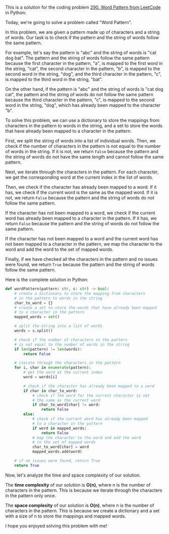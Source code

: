 This is a solution for the coding problem [290. Word Pattern from LeetCode](https://leetcode.com/problems/word-pattern/description) in Python:

Today, we're going to solve a problem called "Word Pattern".

In this problem, we are given a pattern made up of characters and a string of words. Our task is to check if the pattern and the string of words follow the same pattern.

For example, let's say the pattern is "abc" and the string of words is "cat dog bat". The pattern and the string of words follow the same pattern because the first character in the pattern, "a", is mapped to the first word in the string, "cat", the second character in the pattern, "b", is mapped to the second word in the string, "dog", and the third character in the pattern, "c", is mapped to the third word in the string, "bat".

On the other hand, if the pattern is "abc" and the string of words is "cat dog cat", the pattern and the string of words do not follow the same pattern because the third character in the pattern, "c", is mapped to the second word in the string, "dog", which has already been mapped to the character "b".

To solve this problem, we can use a dictionary to store the mappings from characters in the pattern to words in the string, and a set to store the words that have already been mapped to a character in the pattern.

First, we split the string of words into a list of individual words. Then, we check if the number of characters in the pattern is not equal to the number of words in the string. If it is not, we return `False` because the pattern and the string of words do not have the same length and cannot follow the same pattern.

Next, we iterate through the characters in the pattern. For each character, we get the corresponding word at the current index in the list of words.

Then, we check if the character has already been mapped to a word. If it has, we check if the current word is the same as the mapped word. If it is not, we return `False` because the pattern and the string of words do not follow the same pattern.

If the character has not been mapped to a word, we check if the current word has already been mapped to a character in the pattern. If it has, we return `False` because the pattern and the string of words do not follow the same pattern.

If the character has not been mapped to a word and the current word has not been mapped to a character in the pattern, we map the character to the word and add the word to the set of mapped words.

Finally, if we have checked all the characters in the pattern and no issues were found, we return `True` because the pattern and the string of words follow the same pattern.

Here is the complete solution in Python:

```python
def wordPattern(pattern: str, s: str) -> bool:
    # create a dictionary to store the mapping from characters
    # in the pattern to words in the string
    char_to_word = {}
    # create a set to store the words that have already been mapped
    # to a character in the pattern
    mapped_words = set()

    # split the string into a list of words
    words = s.split()

    # check if the number of characters in the pattern
    # is not equal to the number of words in the string
    if len(pattern) != len(words):
        return False

    # iterate through the characters in the pattern
    for i, char in enumerate(pattern):
        # get the word at the current index
        word = words[i]

        # check if the character has already been mapped to a word
        if char in char_to_word:
            # check if the word for the current character is not
            # the same as the current word
            if char_to_word[char] != word:
                return False
        else:
            # check if the current word has already been mapped
            # to a character in the pattern
            if word in mapped_words:
                return False
            # map the character to the word and add the word
            # to the set of mapped words
            char_to_word[char] = word
            mapped_words.add(word)

    # if no issues were found, return True
    return True
```

Now, let's analyze the time and space complexity of our solution.

The **time complexity** of our solution is **O(n)**, where n is the number of characters in the pattern. This is because we iterate through the characters in the pattern only once.

The **space complexity** of our solution is **O(n)**, where n is the number of characters in the pattern. This is because we create a dictionary and a set with a size of n to store the mappings and mapped words.

I hope you enjoyed solving this problem with me!
